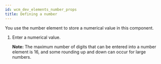 ```yaml
---
id: wcm_dev_elements_number_props
title: Defining a number
---
```





You use the number element to store a numerical value in this component.

1.  Enter a numerical value.

    **Note:** The maximum number of digits that can be entered into a number element is 16, and some rounding up and down can occur for large numbers.


